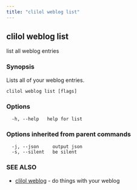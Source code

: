 ```yaml
---
title: "clilol weblog list"
---
```

## clilol weblog list

list all weblog entries

### Synopsis

Lists all of your weblog entries.

```
clilol weblog list [flags]
```

### Options

```
  -h, --help   help for list
```

### Options inherited from parent commands

```
  -j, --json     output json
  -s, --silent   be silent
```

### SEE ALSO

* [clilol weblog](clilol_weblog.md)	 - do things with your weblog

